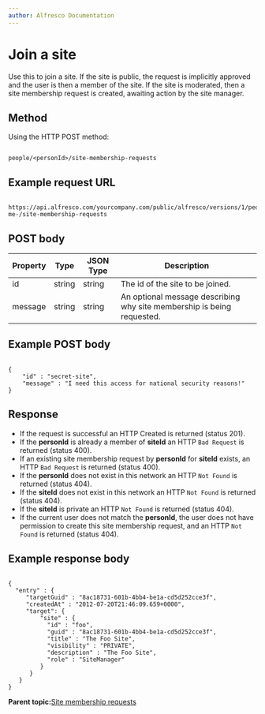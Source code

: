 ```yaml
---
author: Alfresco Documentation
---
```


# Join a site

Use this to join a site. If the site is public, the request is implicitly approved and the user is then a member of the site. If the site is moderated, then a site membership request is created, awaiting action by the site manager.

## Method

Using the HTTP POST method:

```

people/<personId>/site-membership-requests
```

## Example request URL

```

https://api.alfresco.com/yourcompany.com/public/alfresco/versions/1/people/-me-/site-membership-requests
```

## POST body

|Property|Type|JSON Type|Description|
|--------|----|---------|-----------|
|id|string|string|The id of the site to be joined.|
|message|string|string|An optional message describing why site membership is being requested.|

## Example POST body

```

{                              
    "id" : "secret-site",
    "message" : "I need this access for national security reasons!"
}
```

## Response

-   If the request is successful an HTTP Created is returned \(status 201\).
-   If the **personId** is already a member of **siteId** an HTTP `Bad Request` is returned \(status 400\).
-   If an existing site membership request by **personId** for **siteId** exists, an HTTP `Bad Request` is returned \(status 400\).
-   If the **personId** does not exist in this network an HTTP `Not Found` is returned \(status 404\).
-   If the **siteId** does not exist in this network an HTTP `Not Found` is returned \(status 404\).
-   If the **siteId** is private an HTTP `Not Found` is returned \(status 404\).
-   If the current user does not match the **personId**, the user does not have permission to create this site membership request, and an HTTP `Not Found` is returned \(status 404\).

## Example response body

```

{  
  "entry" : {
     "targetGuid" : "8ac18731-601b-4bb4-be1a-cd5d252cce3f",
     "createdAt" : "2012-07-20T21:46:09.659+0000",
     "target": {
         "site" : {
           "id" : "foo",
           "guid" : "8ac18731-601b-4bb4-be1a-cd5d252cce3f",
           "title" : "The Foo Site",
           "visibility" : "PRIVATE",
           "description" : "The Foo Site",
           "role" : "SiteManager"
         }
      }
   }
}
```

**Parent topic:**[Site membership requests](../../../pra/1/concepts/pra-sitereq.md)


